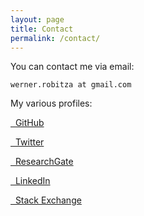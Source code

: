 ```yaml
---
layout: page
title: Contact
permalink: /contact/
---
```


You can contact me via email:

```
werner.robitza at gmail.com
```

My various profiles:


<a href="https://github.com/slhck" target="_blank"><i class="fab fa-github"></i>&nbsp;&nbsp;GitHub</a>

<a href="https://twitter.com/slhck" target="_blank"><i class="fab fa-twitter"></i>&nbsp;&nbsp;Twitter</a>

<a href="https://www.researchgate.net/profile/Werner_Robitza" target="_blank"><i class="fab fa-researchgate"></i>&nbsp;&nbsp;ResearchGate</a>

<a href="https://www.linkedin.com/in/wernerrobitza/" target="_blank"><i class="fab fa-linkedin"></i>&nbsp;&nbsp;LinkedIn</a>

<a href="https://stackexchange.com/users/193393/slhck" target="_blank"><i class="fab fa-stack-overflow"></i>&nbsp;&nbsp;Stack Exchange</a>
